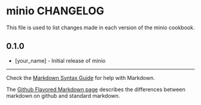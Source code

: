 minio CHANGELOG
===============

This file is used to list changes made in each version of the minio cookbook.

0.1.0
-----
- [your_name] - Initial release of minio

- - -
Check the [Markdown Syntax Guide](http://daringfireball.net/projects/markdown/syntax) for help with Markdown.

The [Github Flavored Markdown page](http://github.github.com/github-flavored-markdown/) describes the differences between markdown on github and standard markdown.
